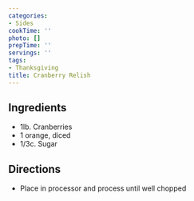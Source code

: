```yaml
---
categories:
- Sides
cookTime: ''
photo: []
prepTime: ''
servings: ''
tags:
- Thanksgiving
title: Cranberry Relish
---
```


## Ingredients 

- 1lb. Cranberries
- 1 orange, diced
- 1/3c. Sugar

## Directions 

- Place in processor and process until well chopped